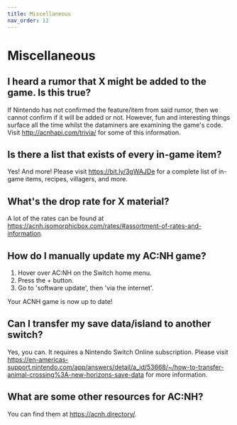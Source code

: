 ```yaml
---
title: Miscellaneous
nav_order: 12
---
```


# Miscellaneous
## I heard a rumor that X might be added to the game. Is this true?
If Nintendo has not confirmed the feature/item from said rumor, then we cannot confirm if it will be added or not. However, fun and interesting things surface all the time whilst the dataminers are examining the game's code. Visit http://acnhapi.com/trivia/ for some of this information.

## Is there a list that exists of every in-game item?
Yes! And more! Please visit https://bit.ly/3gWAJDe for a complete list of in-game items, recipes, villagers, and more.

## What's the drop rate for X material?
A lot of the rates can be found at https://acnh.isomorphicbox.com/rates/#assortment-of-rates-and-information.

## How do I manually update my AC:NH game?
1. Hover over AC:NH on the Switch home menu.
2. Press the + button.
3. Go to 'software update', then 'via the internet'.

Your ACNH game is now up to date!

## Can I transfer my save data/island to another switch?
Yes, you can. It requires a Nintendo Switch Online subscription. Please visit https://en-americas-support.nintendo.com/app/answers/detail/a_id/53668/~/how-to-transfer-animal-crossing%3A-new-horizons-save-data for more information.  

## What are some other resources for AC:NH?
You can find them at https://acnh.directory/.  